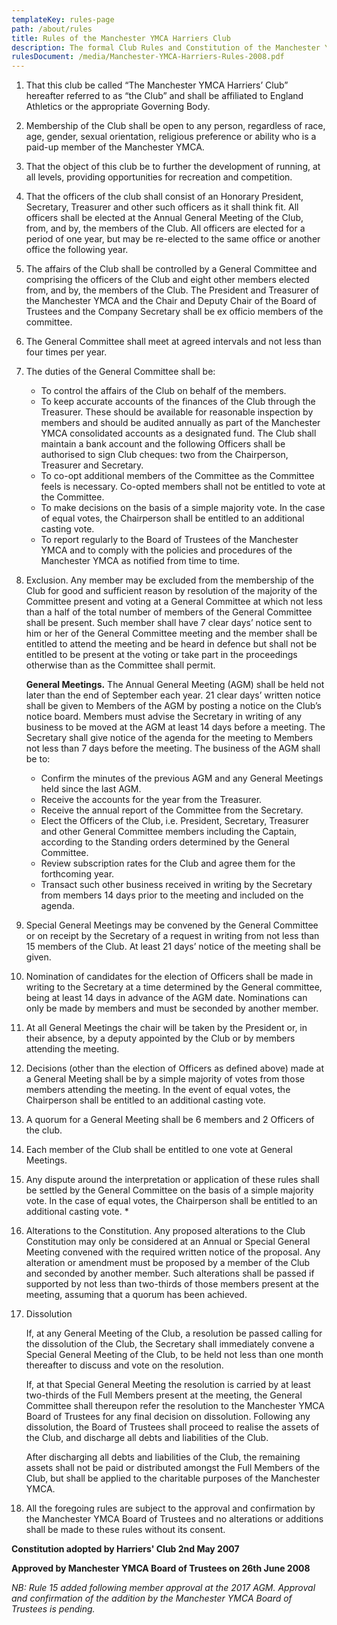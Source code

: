 ```yaml
---
templateKey: rules-page
path: /about/rules
title: Rules of the Manchester YMCA Harriers Club
description: The formal Club Rules and Constitution of the Manchester YMCA Harriers
rulesDocument: /media/Manchester-YMCA-Harriers-Rules-2008.pdf
---
```

1. That this club be called “The Manchester YMCA Harriers’ Club” hereafter referred to as “the Club” and shall be affiliated to England Athletics or the appropriate Governing Body.
1. Membership of the Club shall be open to any person, regardless of race, age, gender, sexual orientation, religious preference or ability who is a paid-up member of the Manchester YMCA.
1. That the object of this club be to further the development of running, at all levels, providing opportunities for recreation and competition.
1. That the officers of the club shall consist of an Honorary President, Secretary, Treasurer and other such officers as it shall think fit. All officers shall be elected at the Annual General Meeting of the Club, from, and by, the members of the Club. All officers are elected for a period of one year, but may be re-elected to the same office or another office the following year.
1. The affairs of the Club shall be controlled by a General Committee and comprising the officers of the Club and eight other members elected from, and by, the members of the Club. The President and Treasurer of the Manchester YMCA and the Chair and Deputy Chair of the Board of Trustees and the Company Secretary shall be ex officio members of the committee.
1. The General Committee shall meet at agreed intervals and not less than four times per year.
1. The duties of the General Committee shall be:
    - To control the affairs of the Club on behalf of the members.
    - To keep accurate accounts of the finances of the Club through the Treasurer. These should be available for reasonable inspection by members and should be audited annually as part of the Manchester YMCA consolidated accounts as a designated fund. The Club shall maintain a bank account and the following Officers shall be authorised to sign Club cheques: two from the Chairperson, Treasurer and Secretary.
    - To co-opt additional members of the Committee as the Committee feels is necessary. Co-opted members shall not be entitled to vote at the Committee.
    - To make decisions on the basis of a simple majority vote. In the case of equal votes, the Chairperson shall be entitled to an additional casting vote.
    - To report regularly to the Board of Trustees of the Manchester YMCA and to comply with the policies and procedures of the Manchester YMCA as notified from time to time.
1. Exclusion. Any member may be excluded from the membership of the Club for good and sufficient reason by resolution of the majority of the Committee present and voting at a General Committee at which not less than a half of the total number of members of the General Committee shall be present. Such member shall have 7 clear days’ notice sent to him or her of the General Committee meeting and the member shall be entitled to attend the meeting and be heard in defence but shall not be entitled to be present at the voting or take part in the proceedings otherwise than as the Committee shall permit.
    
    **General Meetings.** The Annual General Meeting (AGM) shall be held not later than the end of September each year. 21 clear days’ written notice shall be given to Members of the AGM by posting a notice on the Club’s notice board. Members must advise the Secretary in writing of any business to be moved at the AGM at least 14 days before a meeting. The Secretary shall give notice of the agenda for the meeting to Members not less than 7 days before the meeting. The business of the AGM shall be to:
    - Confirm the minutes of the previous AGM and any General Meetings held since the last AGM.
    - Receive the accounts for the year from the Treasurer.
    - Receive the annual report of the Committee from the Secretary.
    - Elect the Officers of the Club, i.e. President, Secretary, Treasurer and other General Committee members including the Captain, according to the Standing orders determined by the General Committee.
    - Review subscription rates for the Club and agree them for the forthcoming year.
    - Transact such other business received in writing by the Secretary from members 14 days prior to the meeting and included on the agenda.
1. Special General Meetings may be convened by the General Committee or on receipt by the Secretary of a request in writing from not less than 15 members of the Club. At least 21 days’ notice of the meeting shall be given.
1. Nomination of candidates for the election of Officers shall be made in writing to the Secretary at a time determined by the General committee, being at least 14 days in advance of the AGM date. Nominations can only be made by members and must be seconded by another member.
1. At all General Meetings the chair will be taken by the President or, in their absence, by a deputy appointed by the Club or by members attending the meeting.
1. Decisions (other than the election of Officers as defined above) made at a General Meeting shall be by a simple majority of votes from those members attending the meeting. In the event of equal votes, the Chairperson shall be entitled to an additional casting vote.
1. A quorum for a General Meeting shall be 6 members and 2 Officers of the club.
1. Each member of the Club shall be entitled to one vote at General Meetings.
1. Any dispute around the interpretation or application of these rules shall be settled by the General Committee on the basis of a simple majority vote. In the case of equal votes, the Chairperson shall be entitled to an additional casting vote. *
1. Alterations to the Constitution.
Any proposed alterations to the Club Constitution may only be considered at an Annual or Special General Meeting convened with the required written notice of the proposal. Any alteration or amendment must be proposed by a member of the Club and seconded by another member. Such alterations shall be passed if supported by not less than two-thirds of those members present at the meeting, assuming that a quorum has been achieved.
1. Dissolution
    
    If, at any General Meeting of the Club, a resolution be passed calling for the dissolution of the Club, the Secretary shall immediately convene a Special General Meeting of the Club, to be held not less than one month thereafter to discuss and vote on the resolution.
    
    If, at that Special General Meeting the resolution is carried by at least two-thirds of the Full Members present at the meeting, the General Committee shall thereupon refer the resolution to the Manchester YMCA Board of Trustees for any final decision on dissolution. Following any dissolution, the Board of Trustees shall proceed to realise the assets of the Club, and discharge all debts and liabilities of the Club.
    
    After discharging all debts and liabilities of the Club, the remaining assets shall not be paid or distributed amongst the Full Members of the Club, but shall be applied to the charitable purposes of the Manchester YMCA.
1. All the foregoing rules are subject to the approval and confirmation by the Manchester YMCA Board of Trustees and no alterations or additions shall be made to these rules without its consent.

**Constitution adopted by Harriers' Club 2nd May 2007**

**Approved by Manchester YMCA Board of Trustees on 26th June 2008**

*NB: Rule 15 added following member approval at the 2017 AGM. Approval and confirmation of the addition by the Manchester YMCA Board of Trustees is pending.*
